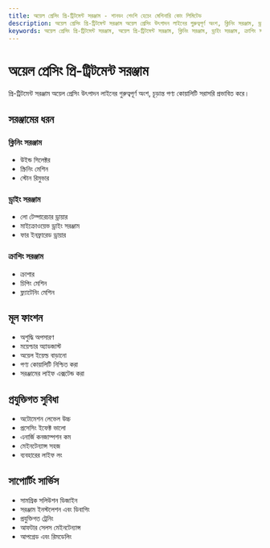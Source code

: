 ```yaml
---
title: অয়েল প্রেসিং প্রি-ট্রিটমেন্ট সরঞ্জাম - শানডং শেংশি হেচেং মেশিনারি কোং লিমিটেড
description: অয়েল প্রেসিং প্রি-ট্রিটমেন্ট সরঞ্জাম অয়েল প্রেসিং উৎপাদন লাইনের গুরুত্বপূর্ণ অংশ, ক্লিনিং সরঞ্জাম, ড্রাইং সরঞ্জাম, ক্রাশিং সরঞ্জাম অন্তর্ভুক্ত করে, চূড়ান্ত পণ্য কোয়ালিটি সরাসরি প্রভাবিত করে, অয়েল ইয়েল্ড বাড়ায়।
keywords: অয়েল প্রেসিং প্রি-ট্রিটমেন্ট সরঞ্জাম, অয়েল প্রি-ট্রিটমেন্ট সরঞ্জাম, ক্লিনিং সরঞ্জাম, ড্রাইং সরঞ্জাম, ক্রাশিং সরঞ্জাম, অয়েল প্রক্রিয়াকরণ প্রি-ট্রিটমেন্ট, প্রি-ট্রিটমেন্ট সরঞ্জাম, অয়েল ক্লিনিং মেশিন, অয়েল ড্রাইং মেশিন, অয়েল ক্রাশিং মেশিন, প্রি-ট্রিটমেন্ট উৎপাদন লাইন, অয়েল প্রি-ট্রিটমেন্ট প্রক্রিয়া
---
```


# অয়েল প্রেসিং প্রি-ট্রিটমেন্ট সরঞ্জাম

প্রি-ট্রিটমেন্ট সরঞ্জাম অয়েল প্রেসিং উৎপাদন লাইনের গুরুত্বপূর্ণ অংশ, চূড়ান্ত পণ্য কোয়ালিটি সরাসরি প্রভাবিত করে।

## সরঞ্জামের ধরন

### ক্লিনিং সরঞ্জাম
- উইন্ড সিলেক্টর
- স্ক্রিনিং মেশিন
- স্টোন রিমুভার

### ড্রাইং সরঞ্জাম
- লো টেম্পারেচার ড্রায়ার
- মাইক্রোওয়েভ ড্রাইং সরঞ্জাম
- ফার ইনফ্রারেড ড্রায়ার

### ক্রাশিং সরঞ্জাম
- ক্রাশার
- চিপিং মেশিন
- ফ্ল্যাটেনিং মেশিন

## মূল ফাংশন

- অশুদ্ধি অপসারণ
- ময়েশ্চার অ্যাডজাস্ট
- অয়েল ইয়েল্ড বাড়ানো
- পণ্য কোয়ালিটি নিশ্চিত করা
- সরঞ্জামের লাইফ এক্সটেন্ড করা

## প্রযুক্তিগত সুবিধা

- অটোমেশন লেভেল উচ্চ
- প্রসেসিং ইফেক্ট ভালো
- এনার্জি কনজাম্পশন কম
- মেইনটেন্যান্স সহজ
- ব্যবহারের লাইফ লং

## সাপোর্টিং সার্ভিস

- সামগ্রিক সলিউশন ডিজাইন
- সরঞ্জাম ইনস্টলেশন এবং ডিবাগিং
- প্রযুক্তিগত ট্রেনিং
- আফটার সেলস মেইনটেন্যান্স
- আপগ্রেড এবং রিমডেলিং

